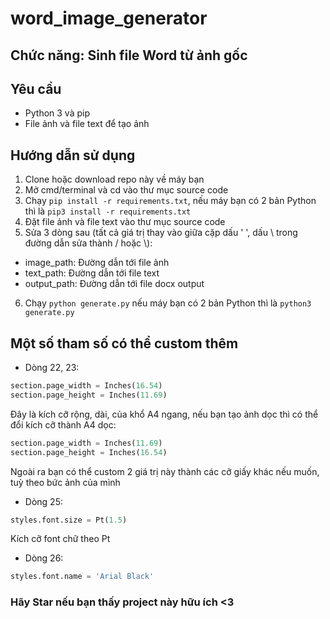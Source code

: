 # word_image_generator

## Chức năng: Sinh file Word từ ảnh gốc

## Yêu cầu
- Python 3 và pip
- File ảnh và file text để tạo ảnh

## Hướng dẫn sử dụng
1. Clone hoặc download repo này về máy bạn
2. Mở cmd/terminal và cd vào thư mục source code
3. Chạy `pip install -r requirements.txt`, nếu máy bạn có 2 bản Python thì là `pip3 install -r requirements.txt`
4. Đặt file ảnh và file text vào thư mục source code
5. Sửa 3 dòng sau (tất cả giá trị thay vào giữa cặp dấu ' ', dấu \ trong đường dẫn sửa thành / hoặc \\):
- image_path: Đường dẫn tới file ảnh
- text_path: Đường dẫn tới file text
- output_path: Đường dẫn tới file docx output
6. Chạy `python generate.py` nếu máy bạn có 2 bản Python thì là `python3 generate.py`

## Một số tham số có thể custom thêm
- Dòng 22, 23:
```python
section.page_width = Inches(16.54)
section.page_height = Inches(11.69)
```

Đây là kích cỡ rộng, dài, của khổ A4 ngang, nếu bạn tạo ảnh dọc thì có thể đổi kích cỡ thành A4 dọc:
```python
section.page_width = Inches(11.69)
section.page_height = Inches(16.54)
```
Ngoài ra bạn có thể custom 2 giá trị này thành các cỡ giấy khác nếu muốn, tuỳ theo bức ảnh của mình

- Dòng 25:
```python
styles.font.size = Pt(1.5)
```
Kích cỡ font chữ theo Pt

- Dòng 26:
```python
styles.font.name = 'Arial Black'
```

### Hãy Star nếu bạn thấy project này hữu ích <3
